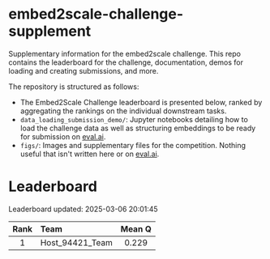 # embed2scale-challenge-supplement
Supplementary information for the embed2scale challenge. This repo contains the leaderboard for the challenge, documentation, demos for loading and creating submissions, and more.

The repository is structured as follows:
- The Embed2Scale Challenge leaderboard is presented below, ranked by aggregating the rankings on the individual downstream tasks.
- `data_loading_submission_demo/`: Jupyter notebooks detailing how to load the challenge data as well as structuring embeddings to be ready for submission on [eval.ai](https://eval.ai/web/challenges/challenge-page/2453/overview).
- `figs/`: Images and supplementary files for the competition. Nothing useful that isn't written here or on [eval.ai](https://eval.ai/web/challenges/challenge-page/2453/overview).

# Leaderboard
Leaderboard updated: 2025-03-06 20:01:45
    
| Rank | Team | Mean Q |
| :----: | :---- | :------: |
| 1 | Host\_94421\_Team | 0.229 |


